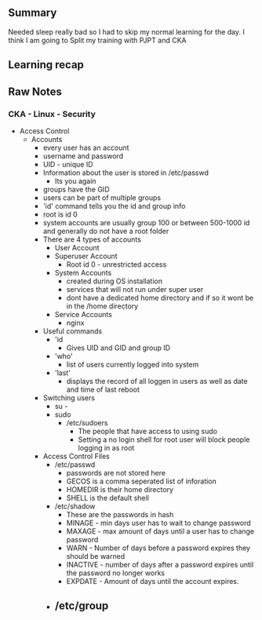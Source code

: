 ## Summary
Needed sleep really bad so I had to skip my normal learning for the day. I think I am going to Split my training with PJPT and CKA

## Learning recap


## Raw Notes

### CKA - Linux - Security
- Access Control
	- Accounts
		- every user has an account
		- username and password
		- UID - unique ID
		- Information about the user is stored in /etc/passwd
			- Its you again
		- groups have the GID
		- users can be part of multiple groups
		- 'id' command tells you the id and group info
		- root is id 0
		- system accounts are usually group 100 or between 500-1000 id and generally do not have a root folder
		- There are 4 types of accounts
			- User Account
			- Superuser Account
				- Root id 0 - unrestricted access
			- System Accounts
				- created during OS installation
				- services that will not run under super user
				- dont have a dedicated home directory and if so it wont be in the /home directory
			- Service Accounts
				- nginx
		- Useful commands
			- 'id
				- Gives UID and GID and group ID
			- 'who'
				- list of users currently logged into system
			- 'last'
				- displays the record of all loggen in users as well as date and time of last reboot
		- Switching users
			- su - 
			- sudo
				- /etc/sudoers
					- The people that have access to using sudo
					- Setting a no login shell for root user will block people logging in as root
		- Access Control Files
			- /etc/passwd
				- passwords are not stored here
				- GECOS is a comma seperated list of inforation
				- HOMEDIR is their home directory
				- SHELL is the default shell
			- /etc/shadow
				- These are the passwords in hash
				- MINAGE - min days user has to wait to change password
				- MAXAGE - max amount of days until a user has to change password
				- WARN - Number of days before a password expires they should be warned
				- INACTIVE - number of days after a password expires until the password no longer works
				- EXPDATE - Amount of days until the account expires.
			- /etc/group
				- 



